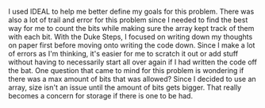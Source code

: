 I used IDEAL to help me better define my goals for this problem. There was also a lot of trail and error for this problem since I needed to find the best way for me to count the bits while making sure the array kept track of them with each bit. With the Duke Steps, I focused on writing down my thoughts on paper first before moving onto writing the code down. Since I make a lot of errors as I'm thinking, it's easier for me to scratch it out or add stuff without having to necessarily start all over again if I had written the code off the bat.
One question that came to mind for this problem is wondering if there was a max amount of bits that was allowed? Since I decided to use an array, size isn't an issue until the amount of bits gets bigger. That really becomes a concern for storage if there is one to be had.
